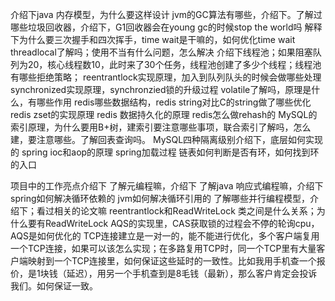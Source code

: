 介绍下java 内存模型，为什么要这样设计
jvm的GC算法有哪些，介绍下。了解过哪些垃圾回收器，介绍下，G1回收器会在young gc的时候stop the world吗
解释下为什么要三次握手和四次挥手，time wait是干嘛的，如何优化time wait
threadlocal了解吗；使用不当有什么问题，怎么解决
介绍下线程池；如果阻塞队列为20，核心线程数10，此时来了30个任务，线程池创建了多少个线程；线程池有哪些拒绝策略；
reentrantlock实现原理，加入到队列队头的时候会做哪些处理
synchronized实现原理，synchronzied锁的升级过程
volatile了解吗，原理是什么，有哪些作用
redis哪些数据结构，redis string对比C的string做了哪些优化
redis zset的实现原理
redis 数据持久化的原理
redis怎么做rehash的
MySQL的索引原理，为什么要用B+树，建索引要注意哪些事项，联合索引了解吗，怎么建，要注意哪些。了解回表查询吗。
MySQL四种隔离级别介绍下，底层如何实现的
spring ioc和aop的原理 spring加载过程
链表如何判断是否有环，如何找到环的入口




项目中的工作亮点介绍下
了解元编程嘛，介绍下
了解java 响应式编程嘛，介绍下
spring如何解决循环依赖的
jvm如何解决循环引用的
了解哪些并行编程模型，介绍下；看过相关的论文嘛
reentrantlock和ReadWriteLock 类之间是什么关系；为什么要有ReadWriteLock
AQS的实现里，CAS获取锁的过程会不停的轮询cpu，AQS是如何优化的
TCP连接建立是一对一的，能不能进行优化，多个客户端复用一个TCP连接，如果可以该怎么实现；在多路复用TCP时，同一个TCP里有大量客户端映射到一个TCP连接里，如何保证这些延时的一致性。比如我用手机查一个报价，是1块钱（延迟），用另一个手机查到是8毛钱（最新），那么客户肯定会投诉我们。如何保证一致。